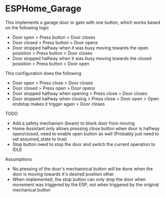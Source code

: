 # ESPHome_Garage

This implements a garage door or gate with one button, which works based on the following logic
 - Door open > Press button > Door closes
 - Door closed > Press button > Door opens
 - Door stopped halfway when it was busy moving towards the open posistion > Press button > Door closes
 - Door stopped halfway when it was busy moving towards the closed posistion > Press button > Door open

This configuration does the following
 - Door open > Press close > Door closes
 - Door closed > Press open > Door opens
 - Door stopped halfway when opening > Press close > Door closes
 - Door stopped halfway when closing > Press close > Door open > Open endstop makes it trigger again > Door closes

TODO
 - Add a safety mechanism (beam) to block door from moving
 - Home Assistant only allows pressing close button when door is halfway open/closed, need to enable open button as well (Probably just need to set assumed_state to true)
 - Stop button need to stop the door and switch the current operation to IDLE
 
Assumptions
  - No pressing of the door's mechanincal button will be done when the door is moving towards it's desired position other
  - When implemented, the stop button can only stop the door when movement was triggered by the ESP, not when triggered by the original mechanical button
